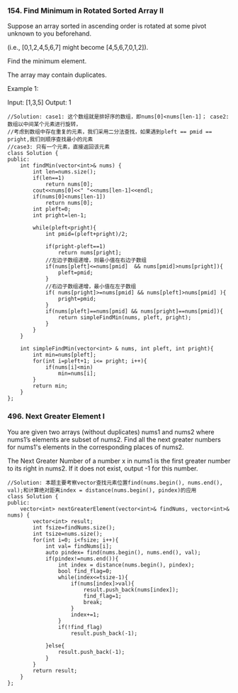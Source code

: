 ### 154. Find Minimum in Rotated Sorted Array II

Suppose an array sorted in ascending order is rotated at some pivot unknown to you beforehand.

(i.e.,  [0,1,2,4,5,6,7] might become  [4,5,6,7,0,1,2]).

Find the minimum element.

The array may contain duplicates.

Example 1:

Input: [1,3,5]
Output: 1

```
//Solution: case1: 这个数组就是排好序的数组，即nums[0]<nums[len-1]； case2: 数组以中间某个元素进行旋转， 
//考虑到数组中存在重复的元素，我们采用二分法查找，如果遇到pleft == pmid == pright,我们则顺序查找最小的元素
//case3: 只有一个元素，直接返回该元素
class Solution {
public:
    int findMin(vector<int>& nums) {
        int len=nums.size();
        if(len==1)
            return nums[0];
        cout<<nums[0]<<" "<<nums[len-1]<<endl;
        if(nums[0]<nums[len-1])
            return nums[0];
        int pleft=0;
        int pright=len-1;
        
        while(pleft<pright){
            int pmid=(pleft+pright)/2;
            
            if(pright-pleft==1)
                return nums[pright];
            //左边子数组递增，则最小值在右边子数组
            if(nums[pleft]<=nums[pmid]  && nums[pmid]>nums[pright]){
                pleft=pmid;
            }
            //右边子数组递增，最小值在左子数组
            if( nums[pright]>=nums[pmid] && nums[pleft]>nums[pmid] ){
                pright=pmid;
            }
            if(nums[pleft]==nums[pmid] && nums[pright]==nums[pmid]){
                return simpleFindMin(nums, pleft, pright);
            }
        }
    }
    
    int simpleFindMin(vector<int> & nums, int pleft, int pright){
        int min=nums[pleft];
        for(int i=pleft+1; i<= pright; i++){
            if(nums[i]<min)
                min=nums[i];
        }
        return min;
    }
};
```
### 496. Next Greater Element I
 You are given two arrays (without duplicates) nums1 and nums2 where nums1’s elements are subset of nums2. Find all the next greater numbers for nums1's elements in the corresponding places of nums2.

The Next Greater Number of a number x in nums1 is the first greater number to its right in nums2. If it does not exist, output -1 for this number.

```
//Solution: 本题主要考察vector查找元素位置find(nums.begin(), nums.end(), val);和计算绝对距离index = distance(nums.begin(), pindex)的应用
class Solution {
public:
    vector<int> nextGreaterElement(vector<int>& findNums, vector<int>& nums) {
        vector<int> result;
        int fsize=findNums.size();
        int tsize=nums.size();
        for(int i=0; i<fsize; i++){
            int val= findNums[i];
            auto pindex= find(nums.begin(), nums.end(), val);
            if(pindex!=nums.end()){
                int index = distance(nums.begin(), pindex);
                bool find_flag=0;
                while(index<=tsize-1){
                    if(nums[index]>val){
                        result.push_back(nums[index]);
                        find_flag=1;
                        break;
                    }
                    index+=1;
                }
                if(!find_flag)
                    result.push_back(-1);
                
            }else{
                result.push_back(-1);
            }
        }
        return result;
    }
};
```

